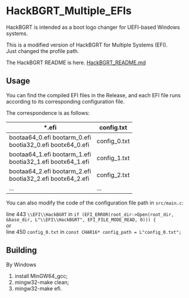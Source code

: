 # HackBGRT_Multiple_EFIs

HackBGRT is intended as a boot logo changer for UEFI-based Windows systems.

This is a modified version of HackBGRT for Multiple Systems (EFI).<br>
Just changed the profile path.

The HackBGRT README is here.
[HackBGRT_README.md](HackBGRT_README.md)

## Usage

You can find the compiled EFI files in the Release, and each EFI file runs according to its corresponding configuration file.

The correspondence is as follows:

*.efi|config.txt
------|------
bootaa64_0.efi bootarm_0.efi <br> bootia32_0.efi bootx64_0.efi | config_0.txt
bootaa64_1.efi bootarm_1.efi <br> bootia32_1.efi bootx64_1.efi | config_1.txt
bootaa64_2.efi bootarm_2.efi <br> bootia32_2.efi bootx64_2.efi | config_2.txt
... | ...

You can also modify the code of the configuration file path in `src/main.c`:

line 443 `\\EFI\\HackBGRT` in `if (EFI_ERROR(root_dir->Open(root_dir, &base_dir, L"\\EFI\\HackBGRT", EFI_FILE_MODE_READ, 0))) {`
<br>
or 
<br>
line 450 `config_0.txt` in `const CHAR16* config_path = L"config_0.txt";`


## Building

By Windows

1. install MinGW64_gcc;
2. mingw32-make clean;
3. mingw32-make efi.
